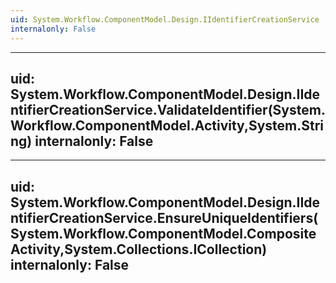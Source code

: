 ```yaml
---
uid: System.Workflow.ComponentModel.Design.IIdentifierCreationService
internalonly: False
---
```


---
uid: System.Workflow.ComponentModel.Design.IIdentifierCreationService.ValidateIdentifier(System.Workflow.ComponentModel.Activity,System.String)
internalonly: False
---

---
uid: System.Workflow.ComponentModel.Design.IIdentifierCreationService.EnsureUniqueIdentifiers(System.Workflow.ComponentModel.CompositeActivity,System.Collections.ICollection)
internalonly: False
---
